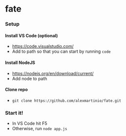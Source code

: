 # fate

### Setup

#### Install VS Code (optional)
- https://code.visualstudio.com/
- Add to path so that you can start by running `code`

#### Install NodeJS
- https://nodejs.org/en/download/current/
- Add node to path 

#### Clone repo
- `git clone https://github.com/alexmartinio/fate.git`

### Start it!
- In VS Code hit F5
- Otherwise, run `node app.js`